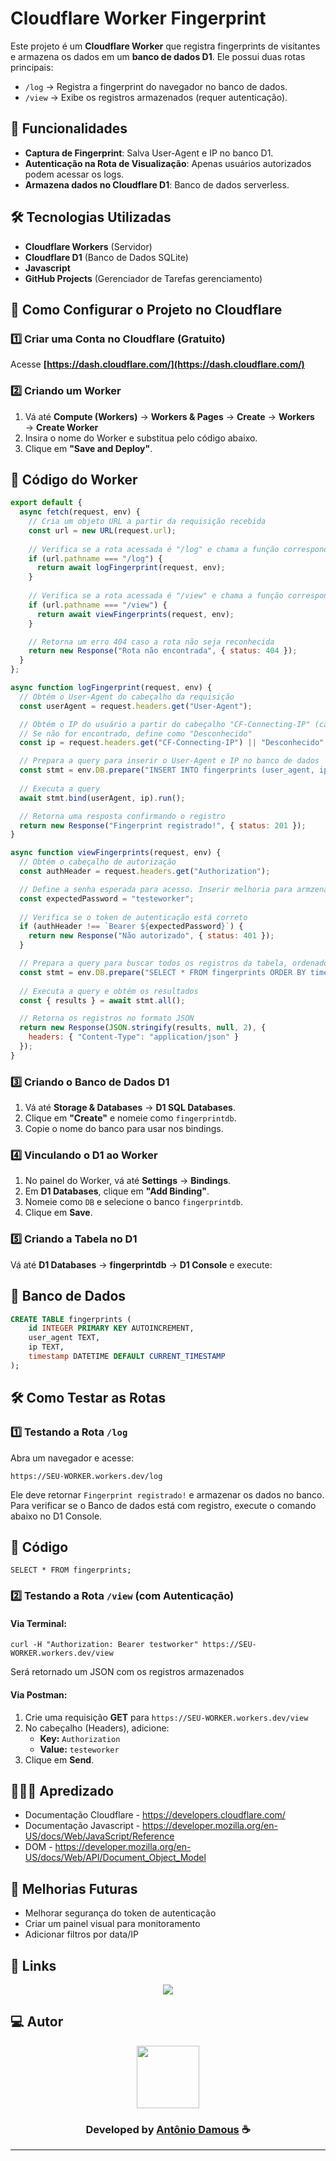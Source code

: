 # Cloudflare Worker Fingerprint

Este projeto é um **Cloudflare Worker** que registra fingerprints de visitantes e armazena os dados em um **banco de dados D1**. Ele possui duas rotas principais:

- `/log` → Registra a fingerprint do navegador no banco de dados.
- `/view` → Exibe os registros armazenados (requer autenticação).


## 🚀 Funcionalidades
- **Captura de Fingerprint**: Salva User-Agent e IP no banco D1.
- **Autenticação na Rota de Visualização**: Apenas usuários autorizados podem acessar os logs.
- **Armazena dados no Cloudflare D1**: Banco de dados serverless.

## 🛠️ Tecnologias Utilizadas
- **Cloudflare Workers** (Servidor)
- **Cloudflare D1** (Banco de Dados SQLite)
- **Javascript**
- **GitHub Projects** (Gerenciador de Tarefas gerenciamento)

## 📌 Como Configurar o Projeto no Cloudflare

### **1️⃣ Criar uma Conta no Cloudflare (Gratuito)**
Acesse **[https://dash.cloudflare.com/](https://dash.cloudflare.com/)**

### **2️⃣ Criando um Worker**
1. Vá até **Compute (Workers)** → **Workers & Pages** → **Create** → **Workers** → **Create Worker**
2. Insira o nome do Worker e substitua pelo código abaixo.
3. Clique em **"Save and Deploy"**.

## 📜 Código do Worker

```javascript
export default {
  async fetch(request, env) {
    // Cria um objeto URL a partir da requisição recebida
    const url = new URL(request.url);
    
    // Verifica se a rota acessada é "/log" e chama a função correspondente
    if (url.pathname === "/log") {
      return await logFingerprint(request, env);
    }
    
    // Verifica se a rota acessada é "/view" e chama a função correspondente
    if (url.pathname === "/view") {
      return await viewFingerprints(request, env);
    }

    // Retorna um erro 404 caso a rota não seja reconhecida
    return new Response("Rota não encontrada", { status: 404 });
  }
};

async function logFingerprint(request, env) {
  // Obtém o User-Agent do cabeçalho da requisição
  const userAgent = request.headers.get("User-Agent");

  // Obtém o IP do usuário a partir do cabeçalho "CF-Connecting-IP" (caso use Cloudflare)
  // Se não for encontrado, define como "Desconhecido"
  const ip = request.headers.get("CF-Connecting-IP") || "Desconhecido";

  // Prepara a query para inserir o User-Agent e IP no banco de dados
  const stmt = env.DB.prepare("INSERT INTO fingerprints (user_agent, ip) VALUES (?, ?)");
  
  // Executa a query
  await stmt.bind(userAgent, ip).run();

  // Retorna uma resposta confirmando o registro
  return new Response("Fingerprint registrado!", { status: 201 });
}

async function viewFingerprints(request, env) {
  // Obtém o cabeçalho de autorização
  const authHeader = request.headers.get("Authorization");

  // Define a senha esperada para acesso. Inserir melhoria para armzenar de forma segura
  const expectedPassword = "testeworker";
  
  // Verifica se o token de autenticação está correto
  if (authHeader !== `Bearer ${expectedPassword}`) {
    return new Response("Não autorizado", { status: 401 });
  }

  // Prepara a query para buscar todos os registros da tabela, ordenados por timestamp decrescente
  const stmt = env.DB.prepare("SELECT * FROM fingerprints ORDER BY timestamp DESC");
  
  // Executa a query e obtém os resultados
  const { results } = await stmt.all();

  // Retorna os registros no formato JSON
  return new Response(JSON.stringify(results, null, 2), {
    headers: { "Content-Type": "application/json" }
  });
}
```

### **3️⃣ Criando o Banco de Dados D1**
1. Vá até **Storage & Databases** → **D1 SQL Databases**.
2. Clique em **"Create"** e nomeie como `fingerprintdb`.
3. Copie o nome do banco para usar nos bindings.

### **4️⃣ Vinculando o D1 ao Worker**
1. No painel do Worker, vá até **Settings** → **Bindings**.
2. Em **D1 Databases**, clique em **"Add Binding"**.
3. Nomeie como `DB` e selecione o banco `fingerprintdb`.
4. Clique em **Save**.

### **5️⃣ Criando a Tabela no D1**
Vá até **D1 Databases** → **fingerprintdb** → **D1 Console** e execute:

## 📜 Banco de Dados

```sql
CREATE TABLE fingerprints (
    id INTEGER PRIMARY KEY AUTOINCREMENT,
    user_agent TEXT,
    ip TEXT,
    timestamp DATETIME DEFAULT CURRENT_TIMESTAMP
);
```

## 🛠 Como Testar as Rotas

### **1️⃣ Testando a Rota `/log`**
Abra um navegador e acesse:
```
https://SEU-WORKER.workers.dev/log
```
Ele deve retornar `Fingerprint registrado!` e armazenar os dados no banco.
Para verificar se o Banco de dados está com registro, execute o comando abaixo no D1 Console.

## 📜 Código

```
SELECT * FROM fingerprints;
```


### **2️⃣ Testando a Rota `/view` (com Autenticação)**

#### **Via Terminal:**
```
curl -H "Authorization: Bearer testworker" https://SEU-WORKER.workers.dev/view
```
Será retornado um JSON com os registros armazenados

#### **Via Postman:**
1. Crie uma requisição **GET** para `https://SEU-WORKER.workers.dev/view`
2. No cabeçalho (Headers), adicione:
   - **Key:** `Authorization`
   - **Value:** `testeworker`
3. Clique em **Send**.

## 🙇🏻‍♂️ Apredizado
- Documentação Cloudflare - https://developers.cloudflare.com/
- Documentação Javascript - https://developer.mozilla.org/en-US/docs/Web/JavaScript/Reference
- DOM - https://developer.mozilla.org/en-US/docs/Web/API/Document_Object_Model

## 📌 Melhorias Futuras
- Melhorar segurança do token de autenticação
- Criar um painel visual para monitoramento
- Adicionar filtros por data/IP

## 🔗 Links

<p align="center">
 
 <a href="https://www.linkedin.com/in/antoniodamous" alt="Linkedin">
  <img src="https://img.shields.io/badge/-Linkedin-0A66C2?style=for-the-badge&logo=Linkedin&logoColor=FFFFFF&link=https://www.linkedin.com/in/antoniodamous"/> 
 </a>

 </p>
 
## 💻 Autor<br>

<center>
      <a href="https://github.com/antoniodamous"> <center>
       <p align="center"><img src="https://github.com/antoniodamous.png" width="100px;" />
        </a> </p>

<h3 align="center"> Developed by <a href="https://www.linkedin.com/in/antoniodamous/">Antônio Damous</a> ☕</h3>



---



